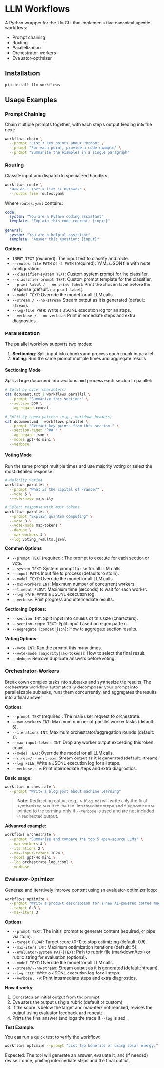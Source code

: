 # LLM Workflows

A Python wrapper for the `llm` CLI that implements five canonical agentic workflows:
- Prompt chaining
- Routing
- Parallelization
- Orchestrator-workers
- Evaluator-optimizer

## Installation

```bash
pip install llm-workflows
```

## Usage Examples

### Prompt Chaining

Chain multiple prompts together, with each step's output feeding into the next:

```bash
workflows chain \
  --prompt "List 3 key points about Python" \
  --prompt "For each point, provide a code example" \
  --prompt "Summarize the examples in a single paragraph"
```

### Routing

Classify input and dispatch to specialized handlers:

```bash
workflows route \
  "How do I sort a list in Python?" \
  --routes-file routes.yaml
```

Where `routes.yaml` contains:
```yaml
code:
  system: "You are a Python coding assistant"
  template: "Explain this code concept: {input}"
  
general:
  system: "You are a helpful assistant"
  template: "Answer this question: {input}"
```

**Options:**
- `INPUT_TEXT` (required): The input text to classify and route.
- `--routes-file PATH` or `-f PATH` (required): YAML/JSON file with route configurations.
- `--classifier-system TEXT`: Custom system prompt for the classifier.
- `--classifier-prompt TEXT`: Custom prompt template for the classifier.
- `--print-label / --no-print-label`: Print the chosen label before the response (default: `no-print-label`).
- `--model TEXT`: Override the model for all LLM calls.
- `--stream / --no-stream`: Stream output as it is generated (default: `stream`).
- `--log-file PATH`: Write a JSONL execution log for all steps.
- `--verbose / --no-verbose`: Print intermediate steps and extra diagnostics.

### Parallelization

The parallel workflow supports two modes:
1. **Sectioning**: Split input into chunks and process each chunk in parallel
2. **Voting**: Run the same prompt multiple times and aggregate results

#### Sectioning Mode

Split a large document into sections and process each section in parallel:

```bash
# Split by size (characters)
cat document.txt | workflows parallel \
  --prompt "Summarize this section:" \
  --section 500 \
  --aggregate concat

# Split by regex pattern (e.g., markdown headers)
cat document.md | workflows parallel \
  --prompt "Extract key points from this section:" \
  --section-regex "^## " \
  --aggregate json \
  --model gpt-4o-mini \
  --verbose
```

#### Voting Mode

Run the same prompt multiple times and use majority voting or select the most detailed response:

```bash
# Majority voting
workflows parallel \
  --prompt "What is the capital of France?" \
  --vote 5 \
  --vote-mode majority

# Select response with most tokens
workflows parallel \
  --prompt "Explain quantum computing" \
  --vote 3 \
  --vote-mode max-tokens \
  --dedupe \
  --max-workers 3 \
  --log voting_results.jsonl
```

**Common Options:**
- `--prompt TEXT` (required): The prompt to execute for each section or vote.
- `--system TEXT`: System prompt to use for all LLM calls.
- `--input PATH`: Input file to process (defaults to stdin).
- `--model TEXT`: Override the model for all LLM calls.
- `--max-workers INT`: Maximum number of concurrent workers.
- `--timeout FLOAT`: Maximum time (seconds) to wait for each worker.
- `--log PATH`: Write a JSONL execution log.
- `--verbose`: Print progress and intermediate results.

**Sectioning Options:**
- `--section INT`: Split input into chunks of this size (characters).
- `--section-regex TEXT`: Split input based on regex pattern.
- `--aggregate [concat|json]`: How to aggregate section results.

**Voting Options:**
- `--vote INT`: Run the prompt this many times.
- `--vote-mode [majority|max-tokens]`: How to select the final result.
- `--dedupe`: Remove duplicate answers before voting.

### Orchestrator-Workers

Break down complex tasks into subtasks and synthesize the results. The orchestrate workflow automatically decomposes your prompt into parallelizable subtasks, runs them concurrently, and aggregates the results into a final answer.

**Options:**
- `--prompt TEXT` (required): The main user request to orchestrate.
- `--max-workers INT`: Maximum number of parallel worker tasks (default: 5).
- `--iterations INT`: Maximum orchestrator/aggregation rounds (default: 1).
- `--max-input-tokens INT`: Drop any worker output exceeding this token count.
- `--model TEXT`: Override the model for all LLM calls.
- `--stream/--no-stream`: Stream output as it is generated (default: stream).
- `--log FILE`: Write a JSONL execution log for all steps.
- `--verbose, -v`: Print intermediate steps and extra diagnostics.

**Basic usage:**
```bash
workflows orchestrate \
  --prompt "Write a blog post about machine learning"
```

> **Note:** Redirecting output (e.g., `> blog.md`) will write only the final synthesized result to the file. Intermediate steps and diagnostics are printed to the terminal only if `--verbose` is used and are not included in redirected output.

**Advanced example:**
```bash
workflows orchestrate \
  --prompt "Summarize and compare the top 5 open-source LLMs" \
  --max-workers 8 \
  --iterations 2 \
  --max-input-tokens 1024 \
  --model gpt-4o-mini \
  --log orchestrate_log.jsonl \
  --verbose
```

### Evaluator-Optimizer

Generate and iteratively improve content using an evaluator-optimizer loop:

```bash
workflows optimize \
  --prompt "Write a product description for a new AI-powered coffee mug." \
  --target 0.8 \
  --max-iters 3
```

**Options:**
- `--prompt TEXT`: The initial prompt to generate content (required, or pipe via stdin).
- `--target FLOAT`: Target score (0-1) to stop optimizing (default: 0.9).
- `--max-iters INT`: Maximum optimization iterations (default: 5).
- `--evaluator-system PATH|TEXT`: Path to rubric file (markdown/text) or rubric string for evaluation (optional).
- `--model TEXT`: Override the model for all LLM calls.
- `--stream/--no-stream`: Stream output as it is generated (default: stream).
- `--log FILE`: Write a JSONL execution log for all steps.
- `--verbose, -v`: Print intermediate steps and extra diagnostics.

**How it works:**
1. Generates an initial output from the prompt.
2. Evaluates the output using a rubric (default or custom).
3. If the score is below the target and max-iters not reached, revises the output using evaluator feedback and repeats.
4. Prints the final answer (and logs the trace if `--log` is set).

**Test Example:**

You can run a quick test to verify the workflow:

```bash
workflows optimize --prompt "List two benefits of using solar energy." --target 0.5 --max-iters 2 --verbose
```

Expected: The tool will generate an answer, evaluate it, and (if needed) revise it once, printing intermediate steps and the final output.
